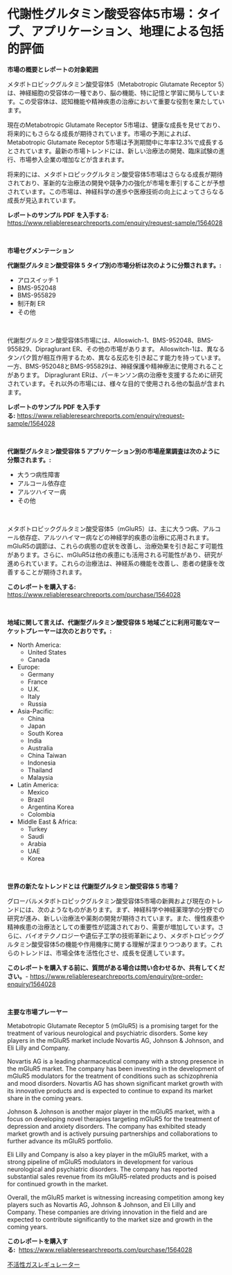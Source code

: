 <p><h1>代謝性グルタミン酸受容体5市場：タイプ、アプリケーション、地理による包括的評価</h1></p><p><strong>市場の概要とレポートの対象範囲</strong></p>
<p><p>メタボトロピックグルタミン酸受容体5（Metabotropic Glutamate Receptor 5）は、神経細胞の受容体の一種であり、脳の機能、特に記憶と学習に関与しています。この受容体は、認知機能や精神疾患の治療において重要な役割を果たしています。</p><p>現在のMetabotropic Glutamate Receptor 5市場は、健康な成長を見せており、将来的にもさらなる成長が期待されています。市場の予測によれば、Metabotropic Glutamate Receptor 5市場は予測期間中に年率12.3%で成長するとされています。最新の市場トレンドには、新しい治療法の開発、臨床試験の進行、市場参入企業の増加などが含まれます。</p><p>将来的には、メタボトロピックグルタミン酸受容体5市場はさらなる成長が期待されており、革新的な治療法の開発や競争力の強化が市場を牽引することが予想されています。この市場は、神経科学の進歩や医療技術の向上によってさらなる成長が見込まれています。</p></p>
<p><strong>レポートのサンプル PDF を入手する:</strong> <a href="https://www.reliableresearchreports.com/enquiry/request-sample/1564028">https://www.reliableresearchreports.com/enquiry/request-sample/1564028</a></p>
<p>&nbsp;</p>
<p><strong>市場セグメンテーション</strong></p>
<p><strong>代謝型グルタミン酸受容体 5 タイプ別の市場分析は次のように分類されます。:</strong></p>
<p><ul><li>アロスイッチ 1</li><li>BMS-952048</li><li>BMS-955829</li><li>制汗剤 ER</li><li>その他</li></ul></p>
<p>&nbsp;</p>
<p><p>代謝型グルタミン酸受容体5市場には、Alloswich-1、BMS-952048、BMS-955829、Dipraglurant ER、その他の市場があります。 Alloswitch-1は、異なるタンパク質が相互作用するため、異なる反応を引き起こす能力を持っています。一方、BMS-952048とBMS-955829は、神経保護や精神療法に使用されることがあります。 Dipraglurant ERは、パーキンソン病の治療を支援するために研究されています。それ以外の市場には、様々な目的で使用される他の製品が含まれます。</p></p>
<p><strong>レポートのサンプル PDF を入手する:</strong>&nbsp;<a href="https://www.reliableresearchreports.com/enquiry/request-sample/1564028">https://www.reliableresearchreports.com/enquiry/request-sample/1564028</a></p>
<p>&nbsp;</p>
<p><strong> 代謝型グルタミン酸受容体 5 アプリケーション別の市場産業調査は次のように分類されます。:</strong></p>
<p><ul><li>大うつ病性障害</li><li>アルコール依存症</li><li>アルツハイマー病</li><li>その他</li></ul></p>
<p>&nbsp;</p>
<p><p>メタボトロピックグルタミン酸受容体5（mGluR5）は、主に大うつ病、アルコール依存症、アルツハイマー病などの神経学的疾患の治療に応用されます。mGluR5の調節は、これらの病態の症状を改善し、治療効果を引き起こす可能性があります。さらに、mGluR5は他の疾患にも活用される可能性があり、研究が進められています。これらの治療法は、神経系の機能を改善し、患者の健康を改善することが期待されます。</p></p>
<p><strong>このレポートを購入する:</strong>&nbsp; <a href="https://www.reliableresearchreports.com/purchase/1564028">https://www.reliableresearchreports.com/purchase/1564028</a></p>
<p>&nbsp;</p>
<p><strong>地域に関して言えば、代謝型グルタミン酸受容体 5 地域ごとに利用可能なマーケットプレーヤーは次のとおりです。:</strong></p>
<p><ul>
    <li>
        North America:
        <ul>
            <li>United States</li>
            <li>Canada</li>
        </ul>
    </li>
    <li>
        Europe:
        <ul>
            <li>Germany</li>
            <li>France</li>
            <li>U.K.</li>
            <li>Italy</li>
            <li>Russia</li>
        </ul>
    </li>
    <li>
        Asia-Pacific:
        <ul>
            <li>China</li>
            <li>Japan</li>
            <li>South Korea</li>
            <li>India</li>
            <li>Australia</li>
            <li>China Taiwan</li>
            <li>Indonesia</li>
            <li>Thailand</li>
            <li>Malaysia</li>
        </ul>
    </li>
    <li>
        Latin America:
        <ul>
            <li>Mexico</li>
            <li>Brazil</li>
            <li>Argentina Korea</li>
            <li>Colombia</li>
        </ul>
    </li>
    <li>
        Middle East & Africa:
        <ul>
            <li>Turkey</li>
            <li>Saudi</li>
            <li>Arabia</li>
            <li>UAE</li>
            <li>Korea</li>
        </ul>
    </li>
    </ul></p>
<p>&nbsp;</p>
<p><strong>世界の新たなトレンドとは 代謝型グルタミン酸受容体 5 市場？</strong></p>
<p><p>グローバルメタボトロピックグルタミン酸受容体5市場の新興および現在のトレンドには、次のようなものがあります。まず、神経科学や神経薬理学の分野での研究が進み、新しい治療法や薬剤の開発が期待されています。また、慢性疾患や精神疾患の治療法としての重要性が認識されており、需要が増加しています。さらに、バイオテクノロジーや遺伝子工学の技術革新により、メタボトロピックグルタミン酸受容体5の機能や作用機序に関する理解が深まりつつあります。これらのトレンドは、市場全体を活性化させ、成長を促進しています。</p></p>
<p><strong>このレポートを購入する前に、質問がある場合は問い合わせるか、共有してください。</strong>- <a href="https://www.reliableresearchreports.com/enquiry/pre-order-enquiry/1564028">https://www.reliableresearchreports.com/enquiry/pre-order-enquiry/1564028</a></p>
<p>&nbsp;</p>
<p><strong>主要な市場プレーヤー</strong></p>
<p><p>Metabotropic Glutamate Receptor 5 (mGluR5) is a promising target for the treatment of various neurological and psychiatric disorders. Some key players in the mGluR5 market include Novartis AG, Johnson & Johnson, and Eli Lilly and Company.</p><p>Novartis AG is a leading pharmaceutical company with a strong presence in the mGluR5 market. The company has been investing in the development of mGluR5 modulators for the treatment of conditions such as schizophrenia and mood disorders. Novartis AG has shown significant market growth with its innovative products and is expected to continue to expand its market share in the coming years.</p><p>Johnson & Johnson is another major player in the mGluR5 market, with a focus on developing novel therapies targeting mGluR5 for the treatment of depression and anxiety disorders. The company has exhibited steady market growth and is actively pursuing partnerships and collaborations to further advance its mGluR5 portfolio.</p><p>Eli Lilly and Company is also a key player in the mGluR5 market, with a strong pipeline of mGluR5 modulators in development for various neurological and psychiatric disorders. The company has reported substantial sales revenue from its mGluR5-related products and is poised for continued growth in the market.</p><p>Overall, the mGluR5 market is witnessing increasing competition among key players such as Novartis AG, Johnson & Johnson, and Eli Lilly and Company. These companies are driving innovation in the field and are expected to contribute significantly to the market size and growth in the coming years.</p></p>
<p><strong>このレポートを購入する:</strong>&nbsp;&nbsp;<a href="https://www.reliableresearchreports.com/purchase/1564028">https://www.reliableresearchreports.com/purchase/1564028</a></p>
<p><p><a href="https://github.com/Sophiaard2003/Market-Research-Report-List-1/blob/main/46727946271.md">不活性ガスレギュレーター</a></p></p>